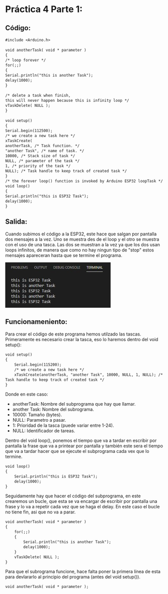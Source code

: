 # Práctica 4 Parte 1: 

## Código:

```
#include <Arduino.h>

void anotherTask( void * parameter )
{
/* loop forever */
for(;;)
{
Serial.println("this is another Task");
delay(1000);
}

/* delete a task when finish,
this will never happen because this is infinity loop */
vTaskDelete( NULL );
}

void setup()
{
Serial.begin(112500);
/* we create a new task here */
xTaskCreate(
anotherTask, /* Task function. */
"another Task", /* name of task. */
10000, /* Stack size of task */
NULL, /* parameter of the task */
1, /* priority of the task */
NULL); /* Task handle to keep track of created task */
}
/* the forever loop() function is invoked by Arduino ESP32 loopTask */
void loop()
{
Serial.println("this is ESP32 Task");
delay(1000);
}
```
## Salida:
Cuando subimos el código a la ESP32, este hace que salgan por pantalla dos mensajes a la vez. Uno se muestra des de el loop y el otro se muestra con el uso de una tasca. Las dos se muestran a la vez ya que los dos usan loops infinitos, de manera que como no hay ningun tipo de "stop" estos mensajes apareceran hasta que se termine el programa.

![](p4part1.JPG)

## Funcionameniento:
Para crear el código de este programa hemos utilzado las tascas. Primeramente es necesario crear la tasca, eso lo haremos dentro del void setup():
```
void setup()
{
    Serial.begin(115200);
    /* we create a new task here */
    xTaskCreate(anotherTask, "another Task", 10000, NULL, 1, NULL); /* Task handle to keep track of created task */
}
```
Donde en este caso:
* anotherTask: Nombre del subprograma que hay que llamar.
* another Task: Nombre del subrograma.
* 10000: Tamaño (bytes).
* NULL: Parametro a pasar.
* 1: Prioridad de la tasca (puede variar entre 1-24).
* NULL: Identificador de tareas.

Dentro del void loop(), ponemos el tiempo que va a tardar en escribir por pantalla la frase que va a printear por pantalla y también este sera el tiempo que va a tardar hacer que se ejecute el subprograma cada vex que lo termine.
```
void loop()
{
    Serial.println("this is ESP32 Task");
    delay(1000);
}
```

Seguidamente hay que hacer el código del subprograma, en este crearemos un bucle, que esta se va encargar de escribir por pantalla una frase y lo va a repetir cada vez que se haga el delay. En este caso el bucle no tiene fin, asi que no va a parar.
```
void anotherTask( void * parameter )
{
    for(;;)
    {
        Serial.println("this is another Task");
        delay(1000);
    }
    vTaskDelete( NULL );
}
```

Para que el subrograma funcione, hace falta poner la primera línea de esta para devlararlo al principio del programa (antes del void setup()).

```
void anotherTask( void * parameter );
```
